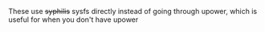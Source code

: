 These use ~~syphilis~~ sysfs directly instead of going through upower, which
is useful for when you don't have upower
